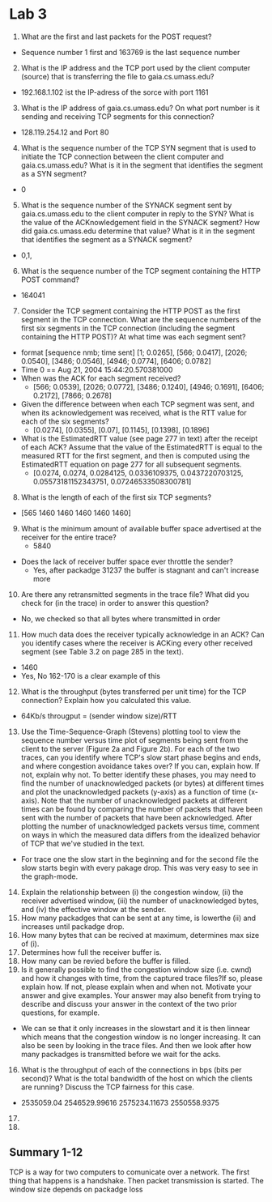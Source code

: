# Lab 3 
1. What are the first and last packets for the POST request?
  * Sequence number 1 first and 163769 is the last sequence number
2. What is the IP address and the TCP port used by the client computer (source) that is transferring the file to gaia.cs.umass.edu?
  * 192.168.1.102 ist the IP-adress of the sorce with port 1161
3. What is the IP address of gaia.cs.umass.edu? On what port number is it sending and receiving TCP segments for this connection?
  * 128.119.254.12 and Port 80
4. What is the sequence number of the TCP SYN segment that is used to initiate the TCP connection between the client computer and gaia.cs.umass.edu? What is it in the segment that identifies the segment as a SYN segment?
  * 0
5. What is the sequence number of the SYNACK segment sent by gaia.cs.umass.edu to the client computer in reply to the SYN? What is the value of the ACKnowledgement field in the SYNACK segment? How did gaia.cs.umass.edu determine that value? What is it in the segment that identifies the segment as a SYNACK segment?
  * 0,1,
6. What is the sequence number of the TCP segment containing the HTTP POST command?
  * 164041
7. Consider the TCP segment containing the HTTP POST as the first segment in the TCP connection. What are the sequence numbers of the first six segments in the TCP connection (including the segment containing the HTTP POST)? At what time was each segment sent?
  * format [sequence nmb; time sent] [1; 0.0265], [566; 0.0417], [2026; 0.0540], [3486; 0.0546], [4946; 0.0774], [6406; 0.0782]
  * Time 0 == Aug 21, 2004 15:44:20.570381000
 * When was the ACK for each segment received?
   * [566; 0.0539], [2026; 0.0772], [3486; 0.1240], [4946; 0.1691], [6406; 0.2172], [7866; 0.2678]
 * Given the difference between when each TCP segment was sent, and when its acknowledgement was received, what is the RTT value for each of the six segments?
   * [0.0274], [0.0355], [0.07], [0.1145], [0.1398], [0.1896]
 * What is the EstimatedRTT value (see page 277 in text) after the receipt of each ACK? Assume that the value of the EstimatedRTT is equal to the measured RTT for the first segment, and then is computed using the EstimatedRTT equation on page 277 for all subsequent segments.
   * [0.0274, 0.0274, 0.0284125, 0.0336109375, 0.0437220703125, 0.05573181152343751, 0.07246533508300781]
8. What is the length of each of the first six TCP segments?
 * [565 1460 1460 1460 1460 1460]
9. What is the minimum amount of available buffer space advertised at the receiver for the entire trace?
    * 5840
 * Does the lack of receiver buffer space ever throttle the sender?
   * Yes, after packadge 31237 the buffer is stagnant and can't increase more 
10. Are there any retransmitted segments in the trace file? What did you check for (in the trace) in order to answer this question?
 * No, we checked so that all bytes where transmitted in order
11. How much data does the receiver typically acknowledge in an ACK? Can you identify cases where the receiver is ACKing every other received segment (see Table 3.2 on page 285 in the text).
 * 1460
 * Yes, No 162-170 is a clear example of this
12. What is the throughput (bytes transferred per unit time) for the TCP connection? Explain how you calculated this value.
 * 64Kb/s througput = (sender window size)/RTT
13. Use the Time-Sequence-Graph (Stevens) plotting tool to view the sequence number versus time plot of segments being sent from the client to the server (Figure 2a and Figure 2b). For each of the two traces, can you identify where TCP's slow start phase begins and ends, and where congestion avoidance takes over? If you can, explain how. If not, explain why not. To better identify these phases, you may need to find the number of unacknowledged packets (or bytes) at different times and plot the unacknowledged packets (y-axis) as a function of time (x-axis). Note that the number of unacknowledged packets at different times can be found by comparing the number of packets that have been sent with the number of packets that have been acknowledged. After plotting the number of unacknowledged packets versus time, comment on ways in which the measured data differs from the idealized behavior of TCP that we've studied in the text.
 * For trace one the slow start in the beginning and for the second file the slow starts begin with every pakage drop. This was very easy to see in the graph-mode.
14. Explain the relationship between (i) the congestion window, (ii) the receiver advertised window, (iii) the number of unacknowledged bytes, and (iv) the effective window at the sender.
 1. How many packadges that can be sent at any time, is lowerthe (ii) and increases until packadge drop.
 2. How many bytes that can be recived at maximum, determines max size of (i).
 3. Determines how full the receiver buffer is.
 4. How many can be revied before the buffer is filled.
15. Is it generally possible to find the congestion window size (i.e. cwnd) and how it changes with time, from the captured trace files?If so, please explain how. If not, please explain when and when not. Motivate your answer and give examples. Your answer may also benefit from trying to describe and discuss your answer in the context of the two prior questions, for example.
 *  We can se that it only increases in the slowstart and it is then linnear which means that the congestion window is no longer increasing. It can also be seen by looking in the trace files. And then we look after how many packadges is transmitted before we wait for the acks.
16. What is the throughput of each of the connections in bps (bits per second)? What is the total bandwidth of the host on which the clients are running? Discuss the TCP fairness for this case.
 * 2535059.04 2546529.99616 2575234.11673 2550558.9375
17. 
18. 
 ## Summary 1-12
TCP is a way for two computers to comunicate over a network. The first thing that happens is a handshake. Then packet transmission is started. The window size depends on packadge loss
